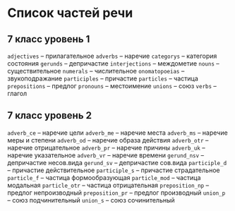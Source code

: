 # Список частей речи

## 7 класс уровень 1

`adjectives` – прилагательное 
`adverbs` – наречие 
`categorys` – категория состояния
`gerunds` – депричастие 
`interjections` – междометие 
`nouns` – существительное 
`numerals` – числительное 
`onomatopoeias` – звукоподражание
`participles` – причастие 
`particles` – частица 
`prepositions` – предлог 
`pronouns` – местоимение 
`unions` – союз 
`verbs` – глагол 

## 7 класс уровень 2

`adverb_ce` – наречие цели
`adverb_me` – наречие места
`adverb_ms` – наречие меры и степени
`adverb_od` – наречие образа действия
`adverb_otr` – наречие отрицательное
`adverb_pr` – наречие причины
`adverb_uk` – наречие указательное
`adverb_vr` – наречие времени
`gerund_nsv` – депричастие несов.вида
`gerund_sv` – депричастие сов.вида
`participle_d` – причастие действительное
`participle_s` – причастие страдательное
`particle_f` – частица формообразующая
`particle_mod` – частица модальная
`particle_otr` – частица отрицательная
`preposition_np` – предлог непроизводный
`preposition_pr` – предлог производный
`union_p` – союз подчинительный
`union_s` – союз сочинительный

